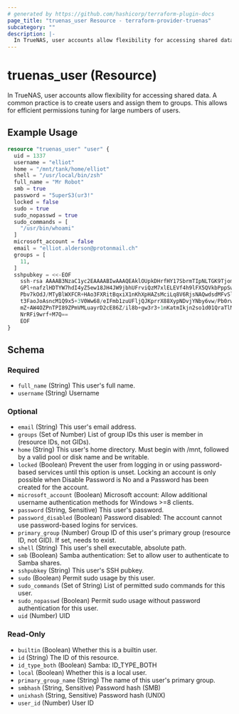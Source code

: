 ```yaml
---
# generated by https://github.com/hashicorp/terraform-plugin-docs
page_title: "truenas_user Resource - terraform-provider-truenas"
subcategory: ""
description: |-
  In TrueNAS, user accounts allow flexibility for accessing shared data. A common practice is to create users and assign them to groups. This allows for efficient permissions tuning for large numbers of users.
---
```


# truenas_user (Resource)

In TrueNAS, user accounts allow flexibility for accessing shared data. A common practice is to create users and assign them to groups. This allows for efficient permissions tuning for large numbers of users.

## Example Usage

```terraform
resource "truenas_user" "user" {
  uid = 1337
  username = "elliot"
  home = "/mnt/tank/home/elliot"
  shell = "/usr/local/bin/zsh"
  full_name = "Mr Robot"
  smb = true
  password = "5uperS3(ur3!"
  locked = false
  sudo = true
  sudo_nopasswd = true
  sudo_commands = [
    "/usr/bin/whoami"
  ]
  microsoft_account = false
  email = "elliot.alderson@protonmail.ch"
  groups = [
    11,
  ]
  sshpubkey = <<-EOF
    ssh-rsa AAAAB3NzaC1yc2EAAAABIwAAAQEAklOUpkDHrfHY17SbrmTIpNLTGK9Tjom/BWDSU
    GPl+nafzlHDTYW7hdI4yZ5ew18JH4JW9jbhUFrviQzM7xlELEVf4h9lFX5QVkbPppSwg0cda3
    Pbv7kOdJ/MTyBlWXFCR+HAo3FXRitBqxiX1nKhXpHAZsMciLq8V6RjsNAQwdsdMFvSlVK/7XA
    t3FaoJoAsncM1Q9x5+3V0Ww68/eIFmb1zuUFljQJKprrX88XypNDvjYNby6vw/Pb0rwert/En
    mZ+AW4OZPnTPI89ZPmVMLuayrD2cE86Z/il8b+gw3r3+1nKatmIkjn2so1d01QraTlMqVSsbx
    NrRFi9wrf+M7Q==
    EOF
}
```

<!-- schema generated by tfplugindocs -->
## Schema

### Required

- `full_name` (String) This user's full name.
- `username` (String) Username

### Optional

- `email` (String) This user's email address.
- `groups` (Set of Number) List of group IDs this user is member in (resource IDs, not GIDs).
- `home` (String) This user's home directory. Must begin with /mnt, followed by a valid pool or disk name and be writable.
- `locked` (Boolean) Prevent the user from logging in or using password-based services until this option is unset. Locking an account is only possible when Disable Password is No and a Password has been created for the account.
- `microsoft_account` (Boolean) Microsoft account: Allow additional username authentication methods for Windows >=8 clients.
- `password` (String, Sensitive) This user's password.
- `password_disabled` (Boolean) Password disabled: The account cannot use password-based logins for services.
- `primary_group` (Number) Group ID of this user's primary group (resource ID, not GID). If set, needs to exist.
- `shell` (String) This user's shell executable, absolute path.
- `smb` (Boolean) Samba authentication: Set to allow user to authenticate to Samba shares.
- `sshpubkey` (String) This user's SSH pubkey.
- `sudo` (Boolean) Permit sudo usage by this user.
- `sudo_commands` (Set of String) List of permitted sudo commands for this user.
- `sudo_nopasswd` (Boolean) Permit sudo usage without password authentication for this user.
- `uid` (Number) UID

### Read-Only

- `builtin` (Boolean) Whether this is a builtin user.
- `id` (String) The ID of this resource.
- `id_type_both` (Boolean) Samba: ID_TYPE_BOTH
- `local` (Boolean) Whether this is a local user.
- `primary_group_name` (String) The name of this user's primary group.
- `smbhash` (String, Sensitive) Password hash (SMB)
- `unixhash` (String, Sensitive) Password hash (UNIX)
- `user_id` (Number) User ID


